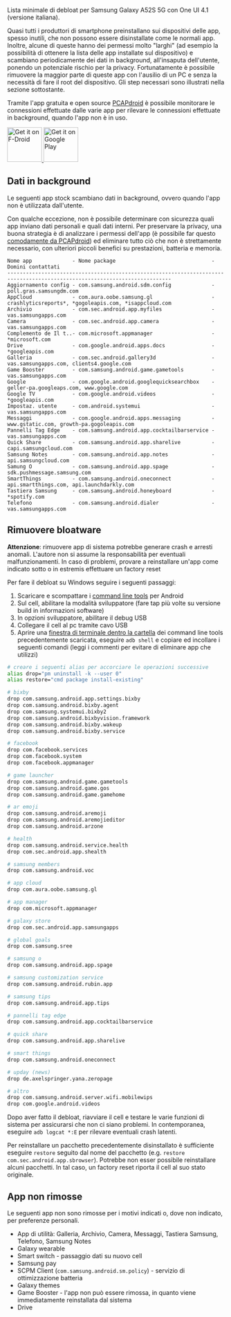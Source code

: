 Lista minimale di debloat per Samsung Galaxy A52S 5G con One UI 4.1 (versione italiana).

Quasi tutti i produttori di smartphone preinstallano sui dispositivi delle app, spesso inutili, che non possono essere disinstallate come le normali app. Inoltre, alcune di queste hanno dei permessi molto "larghi" (ad esempio la possibilità di ottenere la lista delle app installate sul dispositivo) e scambiano periodicamente dei dati in background, all'insaputa dell'utente, ponendo un potenziale rischio per la privacy. Fortunatamente è possibile rimuovere la maggior parte di queste app con l'ausilio di un PC e senza la necessità di fare il root del dispositivo. Gli step necessari sono illustrati nella sezione sottostante.

Tramite l'app gratuita e open source [PCAPdroid](https://play.google.com/store/apps/details?id=com.emanuelef.remote_capture) è possibile monitorare le connessioni effettuate dalle varie app per rilevare le connessioni effettuate in background, quando l'app non è in uso.

<a href="https://f-droid.org/packages/com.emanuelef.remote_capture">
    <img src="https://fdroid.gitlab.io/artwork/badge/get-it-on.png"
    alt="Get it on F-Droid"
    height="80">
</a> <a href='https://play.google.com/store/apps/details?id=com.emanuelef.remote_capture'><img height="80" alt='Get it on Google Play' src='https://play.google.com/intl/en_us/badges/static/images/badges/en_badge_web_generic.png'/></a>


## Dati in background

Le seguenti app stock scambiano dati in background, ovvero quando l'app non è utilizzata dall'utente.

Con qualche eccezione, non è possibile determinare con sicurezza quali app inviano dati personali e quali dati interni. Per preservare la privacy, una buona strategia è di analizzare i permessi dell'app (è possibile far questo [comodamente da PCAPdroid](https://emanuele-f.github.io/PCAPdroid/images/app_details.jpg)) ed eliminare tutto ciò che non è strettamente necessario, con ulteriori piccoli benefici su prestazioni, batteria e memoria.

```
Nome app             - Nome package                               - Domini contattati
---------------------------------------------------------------------------------------------------------------------------
Aggiornamento config - com.samsung.android.sdm.config             - poll.gras.samsungdm.com
AppCloud             - com.aura.oobe.samsung.gl                   - crashlyticsreports*, *gogoleapis.com, *isappcloud.com
Archivio             - com.sec.android.app.myfiles                - vas.samsungapps.com
Camera               - com.sec.android.app.camera                 - vas.samsungapps.com
Complemento de Il t..- com.microsoft.appmanager                   - *microsoft.com
Drive                - com.google.android.apps.docs               - *googleapis.com
Galleria             - com.sec.android.gallery3d                  - vas.samsungapps.com, clients4.google.com
Game Booster         - com.samsung.android.game.gametools         - vas.samsungapps.com
Google               - com.google.android.googlequicksearchbox    - geller-pa.googleaps.com, www.google.com
Google TV            - com.google.android.videos                  - *googleapis.com
Impostaz. utente     - com.android.systemui                       - vas.samsungapps.com
Messaggi             - com.google.android.apps.messaging          - www.gstatic.com, growth-pa.gogoleapis.com
Pannelli Tag Edge    - com.samsung.android.app.cocktailbarservice - vas.samsungapps.com
Quick Share          - com.samsung.android.app.sharelive          - capi.samsungcloud.com
Samsung Notes        - com.samsung.android.app.notes              - api.samsungcloud.com
Samung O             - com.samsung.android.app.spage              - sdk.pushmessage.samsung.com
SmartThings          - com.samsung.android.oneconnect             - api.smartthings.com, api.launchdarkly.com
Tastiera Samsung     - com.samsung.android.honeyboard             - *spotify.com
Telefono             - com.samsung.android.dialer                 - vas.samsungapps.com
```


## Rimuovere bloatware

**Attenzione**: rimuovere app di sistema potrebbe generare crash e arresti anomali. L'autore non si assume la responsabilità per eventuali malfunzionamenti. In caso di problemi, provare a reinstallare un'app come indicato sotto o in estremis effettuare un factory reset

Per fare il debloat su Windows seguire i seguenti passaggi:

1. Scaricare e scompattare i [command line tools](https://developer.android.com/studio#command-tools) per Android
2. Sul cell, abilitare la modalità sviluppatore (fare tap più volte su versione build in informazioni software)
3. In opzioni sviluppatore, abilitare il debug USB
4. Collegare il cell al pc tramite cavo USB
5. Aprire una [finestra di terminale dentro la cartella](https://www.easypc.altervista.org/guide/come-aprire-il-prompt-dei-comandi-da-una-cartella-specifica) dei command line tools precedentemente scaricata, eseguire `adb shell` e copiare ed incollare i seguenti comandi (leggi i commenti per evitare di eliminare app che utilizzi)

```bash
# creare i seguenti alias per accorciare le operazioni successive
alias drop="pm uninstall -k --user 0"
alias restore="cmd package install-existing"

# bixby
drop com.samsung.android.app.settings.bixby
drop com.samsung.android.bixby.agent
drop com.samsung.systemui.bixby2
drop com.samsung.android.bixbyvision.framework
drop com.samsung.android.bixby.wakeup
drop com.samsung.android.bixby.service

# facebook
drop com.facebook.services
drop com.facebook.system
drop com.facebook.appmanager

# game launcher
drop com.samsung.android.game.gametools
drop com.samsung.android.game.gos
drop com.samsung.android.game.gamehome

# ar emoji
drop com.samsung.android.aremoji
drop com.samsung.android.aremojieditor
drop com.samsung.android.arzone

# health
drop com.samsung.android.service.health
drop com.sec.android.app.shealth

# samsung members
drop com.samsung.android.voc

# app cloud
drop com.aura.oobe.samsung.gl

# app manager
drop com.microsoft.appmanager

# galaxy store
drop com.sec.android.app.samsungapps

# global goals
drop com.samsung.sree

# samsung o
drop com.samsung.android.app.spage

# samsung customization service
drop com.samsung.android.rubin.app

# samsung tips
drop com.samsung.android.app.tips

# pannelli tag edge
drop com.samsung.android.app.cocktailbarservice

# quick share
drop com.samsung.android.app.sharelive

# smart things
drop com.samsung.android.oneconnect

# upday (news)
drop de.axelspringer.yana.zeropage

# altro
drop com.samsung.android.server.wifi.mobilewips
drop com.google.android.videos
```

Dopo aver fatto il debloat, riavviare il cell e testare le varie funzioni di sistema per assicurarsi che non ci siano problemi. In contemporanea, eseguire `adb logcat *:E` per rilevare eventuali crash latenti.

Per reinstallare un pacchetto precedentemente disinstallato è sufficiente eseguire `restore` seguito dal nome del pacchetto (e.g. `restore com.sec.android.app.sbrowser`). Potrebbe non esser possibile reinstallare alcuni pacchetti. In tal caso, un factory reset riporta il cell al suo stato originale.


## App non rimosse

Le seguenti app non sono rimosse per i motivi indicati o, dove non indicato, per preferenze personali.

- App di utilità: Galleria, Archivio, Camera, Messaggi, Tastiera Samsung, Telefono, Samsung Notes
- Galaxy wearable
- Smart switch - passaggio dati su nuovo cell
- Samsung pay
- SCPM Client (`com.samsung.android.sm.policy`) - servizio di ottimizzazione batteria
- Galaxy themes
- Game Booster - l'app non può essere rimossa, in quanto viene immediatamente reinstallata dal sistema
- Drive
